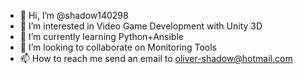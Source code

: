 - 👋 Hi, I’m @shadow140298
- 👀 I’m interested in Video Game Development with Unity 3D
- 🌱 I’m currently learning Python+Ansible
- 💞️ I’m looking to collaborate on Monitoring Tools
- 📫 How to reach me send an email to oliver-shadow@hotmail.com


